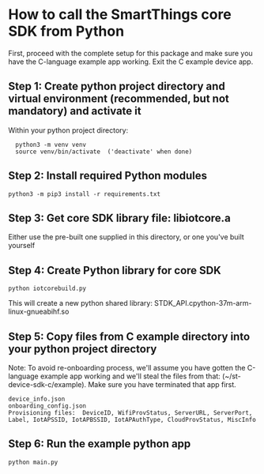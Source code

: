# How to call the SmartThings core SDK from Python

First, proceed with the complete setup for this package and make sure you have the C-language example app working.
Exit the C example device app.

## Step 1: Create python project directory and virtual environment (recommended, but not mandatory) and activate it
Within your python project directory:
```
  python3 -m venv venv
  source venv/bin/activate  ('deactivate' when done)
```
## Step 2: Install required Python modules
```
python3 -m pip3 install -r requirements.txt
```
## Step 3: Get core SDK library file: libiotcore.a
Either use the pre-built one supplied in this directory, or one you've built yourself

## Step 4: Create Python library for core SDK
```
python iotcorebuild.py
```
This will create a new python shared library: STDK_API.cpython-37m-arm-linux-gnueabihf.so

## Step 5: Copy files from C example directory into your python project directory
Note: To avoid re-onboarding process, we'll assume you have gotten the C-language example app working and we'll steal the files from that: (~/st-device-sdk-c/example).  Make sure you have terminated that app first.
```
device_info.json
onboarding_config.json
Provisioning files:  DeviceID, WifiProvStatus, ServerURL, ServerPort, Label, IotAPSSID, IotAPBSSID, IotAPAuthType, CloudProvStatus, MiscInfo
```

## Step 6: Run the example python app
```
python main.py
```

